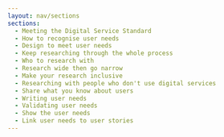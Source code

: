 ```yaml
---
layout: nav/sections
sections:
  - Meeting the Digital Service Standard
  - How to recognise user needs
  - Design to meet user needs
  - Keep researching through the whole process
  - Who to research with
  - Research wide then go narrow
  - Make your research inclusive
  - Researching with people who don't use digital services
  - Share what you know about users
  - Writing user needs
  - Validating user needs
  - Show the user needs
  - Link user needs to user stories
---
```

